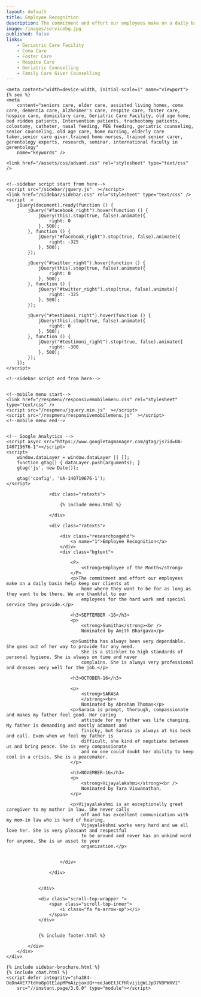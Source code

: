 ```yaml
---
layout: default
title: Employee Recognition
description: The commitment and effort our employees make on a daily basis help keep our clients at home where they want to be for as long as they want to be there. We are thankful to our employees for the hard work and special service they provide.
image: /images/servicebg.jpg
published: false
links:
    - Geriatric Care Facility
    - Coma Care
    - Foster Care
    - Respite Care
    - Geriatric Counselling
    - Family Care Giver Counselling
---
```



<head>
    <meta content="text/html; charset=utf-8" http-equiv="Content-Type" />
  <link rel="shortcut icon" href="/images/favicon.ico" type="image/x-icon">
  <link rel="icon" href="/images/favicon.ico" type="image/x-icon">

    <meta content="width=device-width, initial-scale=1" name="viewport">
    {% seo %}
    <meta
        content="seniors care, elder care, assisted living homes, coma care, dementia care, Alzheimer's care, respite care, foster care, hospice care, domicilary care, Geriatric Care Facility, old age home, bed ridden patients, Intervention patients, tracheotomy patients, colostomy, catheter, nasal feeding, PEG feeding, geriatric counseling, senior counseling, old age care, home nursing, elderly care taker,senior care giver,trained home nurses, trained senior carer, gerentology experts, research, seminar, international faculty in gerentology"
        name="keywords" />

    <link href="/assets/css/advant.css" rel="stylesheet" type="text/css" />


    <!--sidebar script start from here-->
    <script src="/sidebar/jquery.js"  ></script>
    <link href="/sidebar/sidebar.css" rel="stylesheet" type="text/css" />
    <script  >
        jQuery(document).ready(function () {
            jQuery("#facebook_right").hover(function () {
                jQuery(this).stop(true, false).animate({
                    right: 0
                }, 500);
            }, function () {
                jQuery("#facebook_right").stop(true, false).animate({
                    right: -325
                }, 500);
            });

            jQuery("#twitter_right").hover(function () {
                jQuery(this).stop(true, false).animate({
                    right: 0
                }, 500);
            }, function () {
                jQuery("#twitter_right").stop(true, false).animate({
                    right: -325
                }, 500);
            });

            jQuery("#testimoni_right").hover(function () {
                jQuery(this).stop(true, false).animate({
                    right: 0
                }, 500);
            }, function () {
                jQuery("#testimoni_right").stop(true, false).animate({
                    right: -300
                }, 500);
            });
        });
    </script>

    <!--sidebar script end from here-->

    
    <!--mobile menu start-->
    <link href="/respmenu/responsivemobilemenu.css" rel="stylesheet" type="text/css" />
    <script src="/respmenu/jquery.min.js"  ></script>
    <script src="/respmenu/responsivemobilemenu.js"  ></script>
    <!--mobile menu end-->

    
    <!-- Google Analytics -->
    <script async src="https://www.googletagmanager.com/gtag/js?id=UA-140719676-1"></script>
    <script>
        window.dataLayer = window.dataLayer || [];
        function gtag() { dataLayer.push(arguments); }
        gtag('js', new Date());

        gtag('config', 'UA-140719676-1');
    </script>
</head>

<body>
    <div id="servicebg">
        <div id="foot">
            <div id="fix">
                <div id="actual">

                    <div class="ratexts">

                        {% include menu.html %}

                    </div>

                    <div class="ratexts">

                        <div class="researchpagehd">
                            <a name="1">Employee Recognition</a>
                        </div>
                        <div class="bgtext">

                            <P>
                                <strong>Employee of the Month</strong>
                            </P>
                            <p>The commitment and effort our employees make on a daily basis help keep our clients at
                                home where they want to be for as long as they want to be there. We are thankful to our
                                employees for the hard work and special service they provide.</p>

                            <h3>SEPTEMBER -16</h3>
                            <p>
                                <strong>Sumitha</strong><br />
                                Nominated by Amith Bhargava</p>

                            <p>Sumitha has always been very dependable. She goes out of her way to provide for any need.
                                She is a stickler to high standards of personal hygiene. She is always on time and never
                                complains. She is always very professional and dresses very well for the job.</p>

                            <h3>OCTOBER-16</h3>

                            <p>
                                <strong>SARASA
                                </strong><br>
                                Nominated by Abraham Thomas</p>
                            <p>Sarasa is prompt, thorough, compassionate and makes my father feel good. Her caring
                                attitude for my father was life changing. My father is demanding and mostly adamant and
                                finicky, but Sarasa is always at his beck and call. Even when we feel my father is
                                difficult, she kind of negotiate between us and bring peace. She is very compassionate
                                and no one could doubt her ability to keep cool in a crisis. She is a peacemaker.
                            </p>

                            <h3>NOVEMBER-16</h3>
                            <p>
                                <strong>Vijayalakshmi</strong><br />
                                Nominated by Tara Viswanathan,
                            </p>

                            <p>Vijayalakshmi is an exceptionally great caregiver to my mother in law. She never calls
                                off and has excellent communication with my mom-in law who is hard of hearing.
                                Vijayalakshmi works very hard and we all love her. She is very pleasant and respectful
                                to be around and never has an unkind word for anyone. She is an asset to your
                                organization.</p>


                        </div>

                    </div>


                </div>

                <div class="scroll-top-wrapper ">
                    <span class="scroll-top-inner">
                        <i class="fa fa-arrow-up"></i>
                    </span>
                </div>


                {% include footer.html %}

            </div>
        </div>
    </div>

    {% include sidebar-brochure.html %}
    {% include chat.html %}
    <script defer integrity="sha384-OeDn4XE77tdHo8pGtE1apMPmAipjoxUQ++eeJa6EtJCfHlvijigWiJpD7VDPWXV1"
        src="//instant.page/3.0.0" type="module"></script>
</body>
